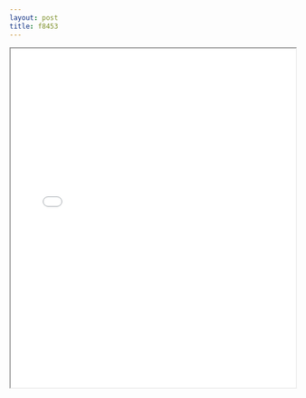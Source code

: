 ```yaml
---
layout: post
title: f8453
---
```


<div class="pdf-container">
<iframe src="/assets/pdfs/f8453.pdf" height="600" width="100%" allowFullScreen="true"></iframe>
</div>

